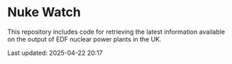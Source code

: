 # Nuke Watch

This repository includes code for retrieving the latest information available on the output of EDF nuclear power plants in the UK.

Last updated: 2025-04-22 20:17
